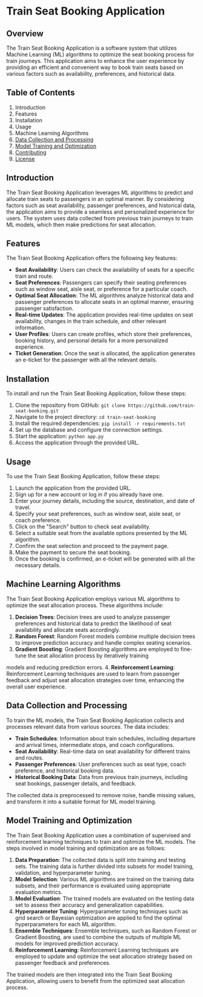 # Train Seat Booking Application

## Overview
The Train Seat Booking Application is a software system that utilizes Machine Learning (ML) algorithms to optimize the seat booking process for train journeys. This application aims to enhance the user experience by providing an efficient and convenient way to book train seats based on various factors such as availability, preferences, and historical data.

## Table of Contents
1. Introduction
2. Features
3. Installation
4. Usage
5. Machine Learning Algorithms
6. [Data Collection and Processing](#data-collection-and-processing)
7. [Model Training and Optimization](#model-training-and-optimization)
8. [Contributing](#contributing)
9. [License](#license)

## Introduction
The Train Seat Booking Application leverages ML algorithms to predict and allocate train seats to passengers in an optimal manner. By considering factors such as seat availability, passenger preferences, and historical data, the application aims to provide a seamless and personalized experience for users. The system uses data collected from previous train journeys to train ML models, which then make predictions for seat allocation.

## Features
The Train Seat Booking Application offers the following key features:
- **Seat Availability**: Users can check the availability of seats for a specific train and route.
- **Seat Preferences**: Passengers can specify their seating preferences such as window seat, aisle seat, or preference for a particular coach.
- **Optimal Seat Allocation**: The ML algorithms analyze historical data and passenger preferences to allocate seats in an optimal manner, ensuring passenger satisfaction.
- **Real-time Updates**: The application provides real-time updates on seat availability, changes in the train schedule, and other relevant information.
- **User Profiles**: Users can create profiles, which store their preferences, booking history, and personal details for a more personalized experience.
- **Ticket Generation**: Once the seat is allocated, the application generates an e-ticket for the passenger with all the relevant details.

## Installation
To install and run the Train Seat Booking Application, follow these steps:

1. Clone the repository from GitHub: `git clone https://github.com/train-seat-booking.git`
2. Navigate to the project directory: `cd train-seat-booking`
3. Install the required dependencies: `pip install -r requirements.txt`
4. Set up the database and configure the connection settings.
5. Start the application: `python app.py`
6. Access the application through the provided URL.

## Usage
To use the Train Seat Booking Application, follow these steps:

1. Launch the application from the provided URL.
2. Sign up for a new account or log in if you already have one.
3. Enter your journey details, including the source, destination, and date of travel.
4. Specify your seat preferences, such as window seat, aisle seat, or coach preference.
5. Click on the "Search" button to check seat availability.
6. Select a suitable seat from the available options presented by the ML algorithm.
7. Confirm the seat selection and proceed to the payment page.
8. Make the payment to secure the seat booking.
9. Once the booking is confirmed, an e-ticket will be generated with all the necessary details.

## Machine Learning Algorithms
The Train Seat Booking Application employs various ML algorithms to optimize the seat allocation process. These algorithms include:

1. **Decision Trees**: Decision trees are used to analyze passenger preferences and historical data to predict the likelihood of seat availability and allocate seats accordingly.
2. **Random Forest**: Random Forest models combine multiple decision trees to improve prediction accuracy and handle complex seating scenarios.
3. **Gradient Boosting**: Gradient Boosting algorithms are employed to fine-tune the seat allocation process by iteratively training

 models and reducing prediction errors.
4. **Reinforcement Learning**: Reinforcement Learning techniques are used to learn from passenger feedback and adjust seat allocation strategies over time, enhancing the overall user experience.

## Data Collection and Processing
To train the ML models, the Train Seat Booking Application collects and processes relevant data from various sources. The data includes:

- **Train Schedules**: Information about train schedules, including departure and arrival times, intermediate stops, and coach configurations.
- **Seat Availability**: Real-time data on seat availability for different trains and routes.
- **Passenger Preferences**: User preferences such as seat type, coach preference, and historical booking data.
- **Historical Booking Data**: Data from previous train journeys, including seat bookings, passenger details, and feedback.

The collected data is preprocessed to remove noise, handle missing values, and transform it into a suitable format for ML model training.

## Model Training and Optimization
The Train Seat Booking Application uses a combination of supervised and reinforcement learning techniques to train and optimize the ML models. The steps involved in model training and optimization are as follows:

1. **Data Preparation**: The collected data is split into training and testing sets. The training data is further divided into subsets for model training, validation, and hyperparameter tuning.
2. **Model Selection**: Various ML algorithms are trained on the training data subsets, and their performance is evaluated using appropriate evaluation metrics.
3. **Model Evaluation**: The trained models are evaluated on the testing data set to assess their accuracy and generalization capabilities.
4. **Hyperparameter Tuning**: Hyperparameter tuning techniques such as grid search or Bayesian optimization are applied to find the optimal hyperparameters for each ML algorithm.
5. **Ensemble Techniques**: Ensemble techniques, such as Random Forest or Gradient Boosting, are used to combine the outputs of multiple ML models for improved prediction accuracy.
6. **Reinforcement Learning**: Reinforcement Learning techniques are employed to update and optimize the seat allocation strategy based on passenger feedback and preferences.

The trained models are then integrated into the Train Seat Booking Application, allowing users to benefit from the optimized seat allocation process.
